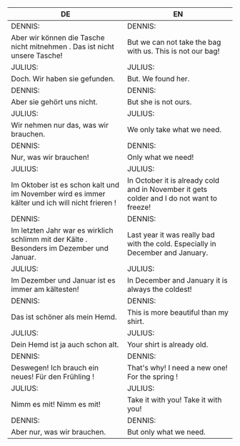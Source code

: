 |DE|EN|
|---|---|
|DENNIS:|DENNIS:|
|Aber wir können die Tasche nicht mitnehmen . Das ist nicht unsere Tasche!|But we can not take the bag with us. This is not our bag!|
|JULIUS:|JULIUS:|
|Doch. Wir haben sie gefunden.|But. We found her.|
|DENNIS:|DENNIS:|
|Aber sie gehört uns nicht.|But she is not ours.|
|JULIUS:|JULIUS:|
|Wir nehmen nur das, was wir brauchen.|We only take what we need.|
|DENNIS:|DENNIS:|
|Nur, was wir brauchen!|Only what we need!|
|JULIUS:|JULIUS:|
|Im Oktober ist es schon kalt und im November wird es immer kälter und ich will nicht frieren !|In October it is already cold and in November it gets colder and I do not want to freeze!|
|DENNIS:|DENNIS:|
|Im letzten Jahr war es wirklich schlimm mit der Kälte . Besonders im Dezember und Januar.|Last year it was really bad with the cold. Especially in December and January.|
|JULIUS:|JULIUS:|
|Im Dezember und Januar ist es immer am kältesten!|In December and January it is always the coldest!|
|DENNIS:|DENNIS:|
|Das ist schöner als mein Hemd.|This is more beautiful than my shirt.|
|JULIUS:|JULIUS:|
|Dein Hemd ist ja auch schon alt.|Your shirt is already old.|
|DENNIS:|DENNIS:|
|Deswegen! Ich brauch ein neues! Für den Frühling !|That's why! I need a new one! For the spring !|
|JULIUS:|JULIUS:|
|Nimm es mit! Nimm es mit!|Take it with you! Take it with you!|
|DENNIS:|DENNIS:|
|Aber nur, was wir brauchen.|But only what we need.|

